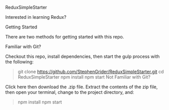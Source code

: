ReduxSimpleStarter

Interested in learning Redux?

Getting Started

There are two methods for getting started with this repo.

Familiar with Git?

Checkout this repo, install dependencies, then start the gulp process with the following:

> git clone https://github.com/StephenGrider/ReduxSimpleStarter.git
> cd ReduxSimpleStarter
> npm install
> npm start
Not Familiar with Git?

Click here then download the .zip file. Extract the contents of the zip file, then open your terminal, change to the project directory, and:

> npm install
> npm start